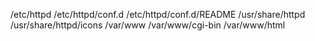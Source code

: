 /etc/httpd
/etc/httpd/conf.d
/etc/httpd/conf.d/README
/usr/share/httpd
/usr/share/httpd/icons
/var/www
/var/www/cgi-bin
/var/www/html
